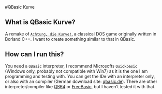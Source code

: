 #QBasic Kurve

## What is QBasic Kurve?
A remake of [`Achtung, die Kurve!`](https://secure.wikimedia.org/wikipedia/en/wiki/Achtung,_die_Kurve!), a classical DOS game originally written in Borland C++. I want to create something similar to that in QBasic.

## How can I run this?
You need a `QBasic` interpreter, I recommend Microsofts `Quickbasic` (Windows only, probably not compatible with Win7) as it is the one I am programming and testing with. You can get the IDe with an interpreter only, or also with an compiler (German download site: [qbasic.de](http://www.antonis.de/qbdown/qbcompil.htm)). There are other interpreter/compiler like [QB64](http://www.qb64.net/) or [FreeBasic](http://www.freebasic.net/), but I haven't tested it with that.